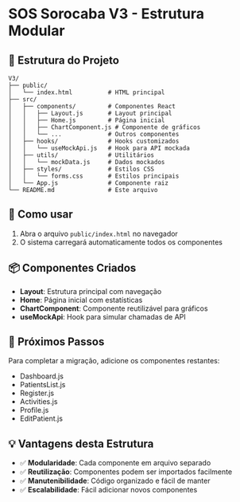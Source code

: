 # SOS Sorocaba V3 - Estrutura Modular

## 📁 Estrutura do Projeto

```
V3/
├── public/
│   └── index.html          # HTML principal
├── src/
│   ├── components/         # Componentes React
│   │   ├── Layout.js       # Layout principal
│   │   ├── Home.js         # Página inicial
│   │   ├── ChartComponent.js # Componente de gráficos
│   │   └── ...             # Outros componentes
│   ├── hooks/              # Hooks customizados
│   │   └── useMockApi.js   # Hook para API mockada
│   ├── utils/              # Utilitários
│   │   └── mockData.js     # Dados mockados
│   ├── styles/             # Estilos CSS
│   │   └── forms.css       # Estilos principais
│   └── App.js              # Componente raiz
└── README.md               # Este arquivo
```

## 🚀 Como usar

1. Abra o arquivo `public/index.html` no navegador
2. O sistema carregará automaticamente todos os componentes

## 📦 Componentes Criados

- **Layout**: Estrutura principal com navegação
- **Home**: Página inicial com estatísticas
- **ChartComponent**: Componente reutilizável para gráficos
- **useMockApi**: Hook para simular chamadas de API

## 🔧 Próximos Passos

Para completar a migração, adicione os componentes restantes:
- Dashboard.js
- PatientsList.js
- Register.js
- Activities.js
- Profile.js
- EditPatient.js

## 💡 Vantagens desta Estrutura

- ✅ **Modularidade**: Cada componente em arquivo separado
- ✅ **Reutilização**: Componentes podem ser importados facilmente
- ✅ **Manutenibilidade**: Código organizado e fácil de manter
- ✅ **Escalabilidade**: Fácil adicionar novos componentes